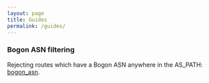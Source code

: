 ```yaml
---
layout: page
title: Guides
permalink: /guides/
---
```


### Bogon ASN filtering

Rejecting routes which have a Bogon ASN anywhere in the AS_PATH: [bogon_asn](/guides/bogon_asns/).
